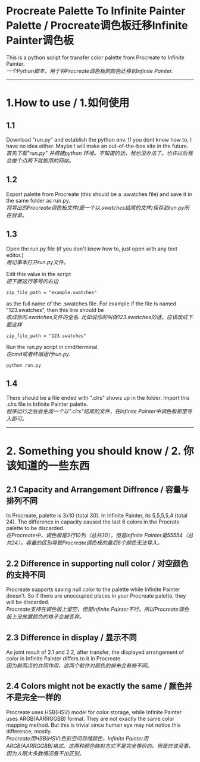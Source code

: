 # Procreate Palette To Infinite Painter Palette  / Procreate调色板迁移Infinite Painter调色板

This is a python script for transfer color palette from Procreate to Infinite Painter.  
*一个Python脚本，用于将Procreate调色板的颜色迁移到Infinite Painter.* 

---

# 1.How to use / 1.如何使用

## 1.1
Download "run.py" and establish the python env. If you dont know how to, I have no idea either. Maybe I will make an out-of-the-box site in the future.  
*首先下载"run.py" 并搭建python 环境。不知道的话，我也没办法了。也许以后我会做个点两下就能用的网站。*  

## 1.2
Export palette from Procreate (this should be a .swatches file) and save it in the same folder as run.py.  
*将导出的Procreate调色板文件(是一个以.swatches结尾的文件)保存到run.py所在目录。*  

## 1.3
Open the run.py file (if you don't know how to, just open with any text editor.)  
*用记事本打开run.py文件。*  
  
Edit this value in the script  
*把下面这行等号的右边*
```
zip_file_path = "example.swatches"
```
as the full name of the .swatches file. For example if the file is named "123.swatches", then this line should be  
*改成你的.swatches文件的全名. 比如说你的叫做123.swatches的话，应该改成下面这样*
```
zip_file_path = "123.swatches"
```
Run the run.py script in cmd/terminal.  
*在cmd或者终端运行run.py.*
```
python run.py
```
## 1.4
There should be a file ended with ".clrs" shows up in the folder. Import this .clrs file in Infinite Painter palette.  
*程序运行之后会生成一个以".clrs"结尾的文件，在Infinite Painter中调色板那里导入即可。*

---

# 2. Something you should know / 2. 你该知道的一些东西
## 2.1 Capacity and Arrangement Diffrence / 容量与排列不同  
In Procreate, palette is 3x10 (total 30). In Infinite Painter, its 5,5,5,5,4 (total 24). The difference in capacity caused the last 6 colors in the Procrate palette to be discarded.  
*在Procreate中，调色板是3行10列（总共30），但是Infinite Painter是55554（总共24）。容量的区别导致Procreate调色板的最后6个颜色无法导入。*  
## 2.2 Difference in supporting null color / 对空颜色的支持不同
Procreate supports saving null color to the palette while Infinite Painter doesn't. So if there are unoccupied places in your Procreate palette, they will be discarded.     
*Procreate支持在调色板上留空，但是Infinite Painter不行。所以Procreate调色板上没放置颜色的格子会被丢弃。*
## 2.3 Difference in display / 显示不同
As joint result of 2.1 and 2.2, after transfer, the displayed arrangement of color in Infinite Painter differs to it in Procreate.    
*因为前两点的共同作用，这两个软件对颜色的排布会有些不同。*
##  2.4 Colors might not be exactly the same / 颜色并不是完全一样的
Procreate uses HSB(HSV) model for color storage, while Infinite Painter uses ARGB(AARRGGBB) format. They are not exactly the same color mapping method. But this is trivial since human eye may not notice this difference, mostly.  
*Procreate用HSB(HSV)色彩空间存储颜色，Infinite Painter用ARGB(AARRGGBB)格式。这两种颜色映射方式不是完全等价的。但是应该没事，因为人眼大多数情况看不出区别。*
